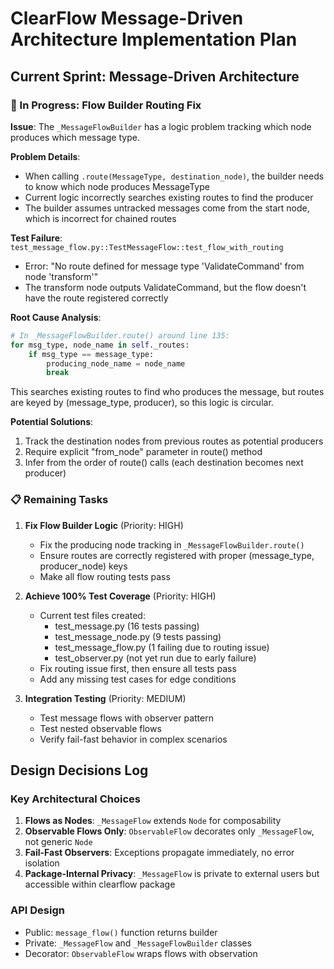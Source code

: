 # ClearFlow Message-Driven Architecture Implementation Plan

## Current Sprint: Message-Driven Architecture

### 🔧 In Progress: Flow Builder Routing Fix

**Issue**: The `_MessageFlowBuilder` has a logic problem tracking which node produces which message type.

**Problem Details**:
- When calling `.route(MessageType, destination_node)`, the builder needs to know which node produces MessageType
- Current logic incorrectly searches existing routes to find the producer
- The builder assumes untracked messages come from the start node, which is incorrect for chained routes

**Test Failure**: `test_message_flow.py::TestMessageFlow::test_flow_with_routing`
- Error: "No route defined for message type 'ValidateCommand' from node 'transform'"
- The transform node outputs ValidateCommand, but the flow doesn't have the route registered correctly

**Root Cause Analysis**:
```python
# In _MessageFlowBuilder.route() around line 135:
for msg_type, node_name in self._routes:
    if msg_type == message_type:
        producing_node_name = node_name
        break
```
This searches existing routes to find who produces the message, but routes are keyed by (message_type, producer), so this logic is circular.

**Potential Solutions**:
1. Track the destination nodes from previous routes as potential producers
2. Require explicit "from_node" parameter in route() method
3. Infer from the order of route() calls (each destination becomes next producer)

### 📋 Remaining Tasks

1. **Fix Flow Builder Logic** (Priority: HIGH)
   - Fix the producing node tracking in `_MessageFlowBuilder.route()`
   - Ensure routes are correctly registered with proper (message_type, producer_node) keys
   - Make all flow routing tests pass

2. **Achieve 100% Test Coverage** (Priority: HIGH)
   - Current test files created:
     - test_message.py (16 tests passing)
     - test_message_node.py (9 tests passing) 
     - test_message_flow.py (1 failing due to routing issue)
     - test_observer.py (not yet run due to early failure)
   - Fix routing issue first, then ensure all tests pass
   - Add any missing test cases for edge conditions

3. **Integration Testing** (Priority: MEDIUM)
   - Test message flows with observer pattern
   - Test nested observable flows
   - Verify fail-fast behavior in complex scenarios

## Design Decisions Log

### Key Architectural Choices
1. **Flows as Nodes**: `_MessageFlow` extends `Node` for composability
2. **Observable Flows Only**: `ObservableFlow` decorates only `_MessageFlow`, not generic `Node`
3. **Fail-Fast Observers**: Exceptions propagate immediately, no error isolation
4. **Package-Internal Privacy**: `_MessageFlow` is private to external users but accessible within clearflow package

### API Design
- Public: `message_flow()` function returns builder
- Private: `_MessageFlow` and `_MessageFlowBuilder` classes
- Decorator: `ObservableFlow` wraps flows with observation